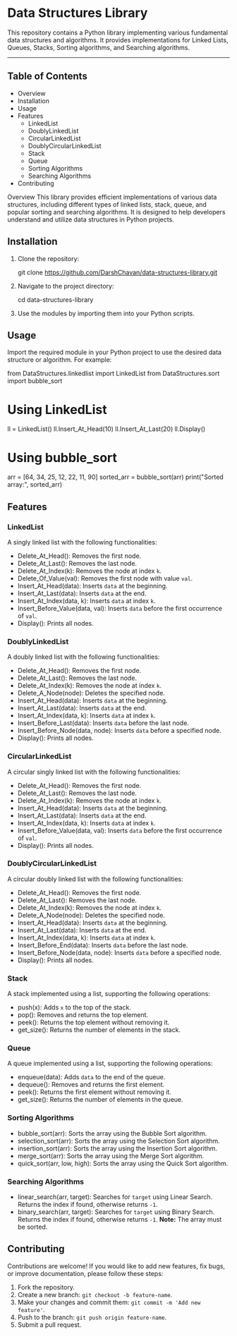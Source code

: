 # Data Structures Library

This repository contains a Python library implementing various fundamental data structures and algorithms.
It provides implementations for Linked Lists, Queues, Stacks, Sorting algorithms, and Searching algorithms.

---

## Table of Contents
- Overview
- Installation
- Usage
- Features
  - LinkedList
  - DoublyLinkedList
  - CircularLinkedList
  - DoublyCircularLinkedList
  - Stack
  - Queue
  - Sorting Algorithms
  - Searching Algorithms
- Contributing


Overview
This library provides efficient implementations of various data structures, including different types of linked lists, stack, queue, and
popular sorting and searching algorithms. It is designed to help developers understand and utilize data structures in Python projects.



## Installation
1. Clone the repository:
   
   git clone https://github.com/DarshChavan/data-structures-library.git

2. Navigate to the project directory:
   
   cd data-structures-library
  

3. Use the modules by importing them into your Python scripts.


## Usage
Import the required module in your Python project to use the desired data structure or algorithm.
For example:

from DataStructures.linkedlist import LinkedList
from DataStructures.sort import bubble_sort

# Using LinkedList
ll = LinkedList()
ll.Insert_At_Head(10)
ll.Insert_At_Last(20)
ll.Display()

# Using bubble_sort
arr = [64, 34, 25, 12, 22, 11, 90]
sorted_arr = bubble_sort(arr)
print("Sorted array:", sorted_arr)


## Features

### LinkedList
A singly linked list with the following functionalities:
- Delete_At_Head(): Removes the first node.
- Delete_At_Last(): Removes the last node.
- Delete_At_Index(k): Removes the node at index `k`.
- Delete_Of_Value(val): Removes the first node with value `val`.
- Insert_At_Head(data): Inserts `data` at the beginning.
- Insert_At_Last(data): Inserts `data` at the end.
- Insert_At_Index(data, k): Inserts `data` at index `k`.
- Insert_Before_Value(data, val): Inserts `data` before the first occurrence of `val`.
- Display(): Prints all nodes.

### DoublyLinkedList
A doubly linked list with the following functionalities:
- Delete_At_Head(): Removes the first node.
- Delete_At_Last(): Removes the last node.
- Delete_At_Index(k): Removes the node at index `k`.
- Delete_A_Node(node): Deletes the specified node.
- Insert_At_Head(data): Inserts `data` at the beginning.
- Insert_At_Last(data): Inserts `data` at the end.
- Insert_At_Index(data, k): Inserts `data` at index `k`.
- Insert_Before_Last(data): Inserts `data` before the last node.
- Insert_Before_Node(data, node): Inserts `data` before a specified node.
- Display(): Prints all nodes.

### CircularLinkedList
A circular singly linked list with the following functionalities:
- Delete_At_Head(): Removes the first node.
- Delete_At_Last(): Removes the last node.
- Delete_At_Index(k): Removes the node at index `k`.
- Insert_At_Head(data): Inserts `data` at the beginning.
- Insert_At_Last(data): Inserts `data` at the end.
- Insert_At_Index(data, k): Inserts `data` at index `k`.
- Insert_Before_Value(data, val): Inserts `data` before the first occurrence of `val`.
- Display(): Prints all nodes.

### DoublyCircularLinkedList
A circular doubly linked list with the following functionalities:
- Delete_At_Head(): Removes the first node.
- Delete_At_Last(): Removes the last node.
- Delete_At_Index(k): Removes the node at index `k`.
- Delete_A_Node(node): Deletes the specified node.
- Insert_At_Head(data): Inserts `data` at the beginning.
- Insert_At_Last(data): Inserts `data` at the end.
- Insert_At_Index(data, k): Inserts `data` at index `k`.
- Insert_Before_End(data): Inserts `data` before the last node.
- Insert_Before_Node(data, node): Inserts `data` before a specified node.
- Display(): Prints all nodes.

### Stack
A stack implemented using a list, supporting the following operations:
- push(x): Adds `x` to the top of the stack.
- pop(): Removes and returns the top element.
- peek(): Returns the top element without removing it.
- get_size(): Returns the number of elements in the stack.

### Queue
A queue implemented using a list, supporting the following operations:
- enqueue(data): Adds `data` to the end of the queue.
- dequeue(): Removes and returns the first element.
- peek(): Returns the first element without removing it.
- get_size(): Returns the number of elements in the queue.

### Sorting Algorithms
- bubble_sort(arr): Sorts the array using the Bubble Sort algorithm.
- selection_sort(arr): Sorts the array using the Selection Sort algorithm.
- insertion_sort(arr): Sorts the array using the Insertion Sort algorithm.
- merge_sort(arr): Sorts the array using the Merge Sort algorithm.
- quick_sort(arr, low, high): Sorts the array using the Quick Sort algorithm.

### Searching Algorithms
- linear_search(arr, target): Searches for `target` using Linear Search. Returns the index if found, otherwise returns `-1`.
- binary_search(arr, target): Searches for `target` using Binary Search. Returns the index if found, otherwise returns `-1`. **Note:** The array must be sorted.



## Contributing
Contributions are welcome! If you would like to add new features, fix bugs, or improve documentation, please follow these steps:
1. Fork the repository.
2. Create a new branch: `git checkout -b feature-name`.
3. Make your changes and commit them: `git commit -m 'Add new feature'`.
4. Push to the branch: `git push origin feature-name`.
5. Submit a pull request.




